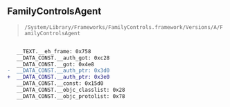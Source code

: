## FamilyControlsAgent

> `/System/Library/Frameworks/FamilyControls.framework/Versions/A/FamilyControlsAgent`

```diff

   __TEXT.__eh_frame: 0x758
   __DATA_CONST.__auth_got: 0xc28
   __DATA_CONST.__got: 0x4e8
-  __DATA_CONST.__auth_ptr: 0x3d0
+  __DATA_CONST.__auth_ptr: 0x3e0
   __DATA_CONST.__const: 0x15d0
   __DATA_CONST.__objc_classlist: 0x28
   __DATA_CONST.__objc_protolist: 0x78

```
